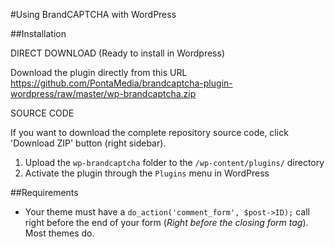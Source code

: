 #Using BrandCAPTCHA with WordPress

##Installation

DIRECT DOWNLOAD (Ready to install in Wordpress)

Download the plugin directly from this URL
https://github.com/PontaMedia/brandcaptcha-plugin-wordpress/raw/master/wp-brandcaptcha.zip


SOURCE CODE

If you want to download the complete repository source code, click 'Download ZIP' button (right sidebar).

1. Upload the `wp-brandcaptcha` folder to the `/wp-content/plugins/` directory
2. Activate the plugin through the `Plugins` menu in WordPress


##Requirements

* Your theme must have a `do_action('comment_form', $post->ID);` call right before the end of your form (*Right before the closing form tag*). Most themes do.

